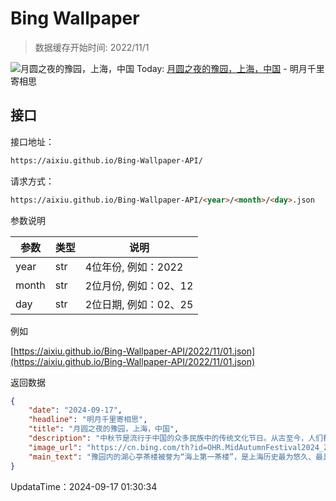 # Bing Wallpaper

> 数据缓存开始时间: 2022/11/1

![月圆之夜的豫园，上海，中国](https://cn.bing.com/th?id=OHR.MidAutumnFestival2024_ZH-CN9096556094_1920x1080.webp)
Today: [月圆之夜的豫园，上海，中国](https://cn.bing.com/th?id=OHR.MidAutumnFestival2024_ZH-CN9096556094_1920x1080.webp) - 明月千里寄相思

## 接口

接口地址：

```html
https://aixiu.github.io/Bing-Wallpaper-API/
```

请求方式：

```html
https://aixiu.github.io/Bing-Wallpaper-API/<year>/<month>/<day>.json
```

参数说明

| 参数 | 类型 | 说明 |
| - | - | - |
| year | str | 4位年份, 例如：2022 |
| month | str | 2位月份, 例如：02、12 |
| day | str | 2位日期, 例如：02、25 |

例如

[https://aixiu.github.io/Bing-Wallpaper-API/2022/11/01.json](https://aixiu.github.io/Bing-Wallpaper-API/2022/11/01.json)

返回数据

```json
{
    "date": "2024-09-17",
    "headline": "明月千里寄相思",
    "title": "月圆之夜的豫园，上海，中国",
    "description": "中秋节是流行于中国的众多民族中的传统文化节日。从古至今，人们都有中秋之夜饮宴、赏月、吃月饼、看花灯、赏桂花、饮桂花酒等民俗。中秋节最大的特征是人们将内心美好的愿望寄托于明月。此外，中秋节时正当农业丰收的季节，月饼和瓜果既是古代的祭神媒介，也是如今人们庆祝丰收美好心情的具体象征。",
    "image_url": "https://cn.bing.com/th?id=OHR.MidAutumnFestival2024_ZH-CN9096556094_1920x1080.webp",
    "main_text": "豫园内的湖心亭茶楼被誉为“海上第一茶楼”，是上海历史最为悠久、最具盛名的茶楼，也是上海现存古建筑景观之一。"
}
```

UpdataTime：2024-09-17 01:30:34
